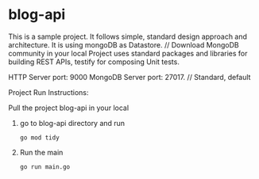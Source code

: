 # blog-api

This is a sample project. It follows simple, standard design approach and architecture.
It is using mongoDB as Datastore. // Download MongoDB community in your local 
Project uses standard packages and libraries for building REST APIs, testify for composing Unit tests.

HTTP Server port: 9000
MongoDB Server port: 27017. // Standard, default

Project Run Instructions:

Pull the project blog-api in your local


1. go to blog-api directory and run 

   `go mod tidy`           
2. Run the main 

   `go run main.go`



